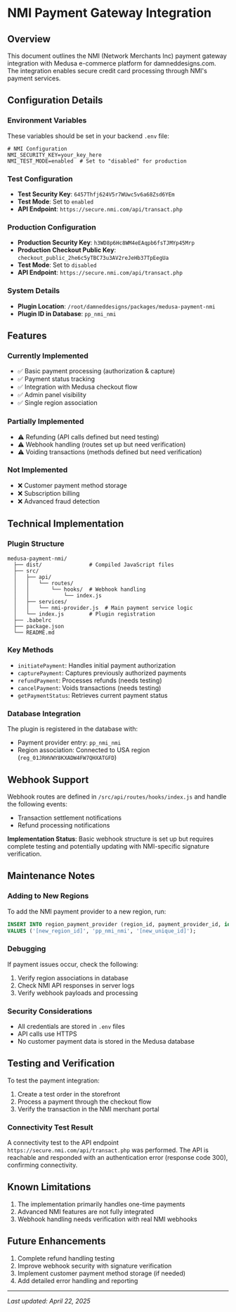 # NMI Payment Gateway Integration

## Overview
This document outlines the NMI (Network Merchants Inc) payment gateway integration with Medusa e-commerce platform for damneddesigns.com. The integration enables secure credit card processing through NMI's payment services.

## Configuration Details

### Environment Variables
These variables should be set in your backend `.env` file:

```
# NMI Configuration
NMI_SECURITY_KEY=your_key_here
NMI_TEST_MODE=enabled  # Set to "disabled" for production
```

### Test Configuration
- **Test Security Key**: `6457Thfj624V5r7WUwc5v6a68Zsd6YEm`
- **Test Mode**: Set to `enabled`
- **API Endpoint**: `https://secure.nmi.com/api/transact.php`

### Production Configuration
- **Production Security Key**: `h3WD8p6Hc8WM4eEAqpb6fsTJMYp45Mrp`
- **Production Checkout Public Key**: `checkout_public_2he6c5yTBC73u3AV2reJeHb37TpEegUa`
- **Test Mode**: Set to `disabled`
- **API Endpoint**: `https://secure.nmi.com/api/transact.php`

### System Details
- **Plugin Location**: `/root/damneddesigns/packages/medusa-payment-nmi`
- **Plugin ID in Database**: `pp_nmi_nmi`

## Features

### Currently Implemented
- ✅ Basic payment processing (authorization & capture)
- ✅ Payment status tracking
- ✅ Integration with Medusa checkout flow
- ✅ Admin panel visibility
- ✅ Single region association

### Partially Implemented
- ⚠️ Refunding (API calls defined but need testing)
- ⚠️ Webhook handling (routes set up but need verification)
- ⚠️ Voiding transactions (methods defined but need verification)

### Not Implemented
- ❌ Customer payment method storage
- ❌ Subscription billing
- ❌ Advanced fraud detection

## Technical Implementation

### Plugin Structure
```
medusa-payment-nmi/
  ├── dist/               # Compiled JavaScript files
  ├── src/
  │   ├── api/
  │   │   └── routes/
  │   │       └── hooks/  # Webhook handling
  │   │           └── index.js
  │   ├── services/
  │   │   └── nmi-provider.js  # Main payment service logic
  │   └── index.js        # Plugin registration
  ├── .babelrc
  ├── package.json
  └── README.md
```

### Key Methods
- `initiatePayment`: Handles initial payment authorization
- `capturePayment`: Captures previously authorized payments
- `refundPayment`: Processes refunds (needs testing)
- `cancelPayment`: Voids transactions (needs testing)
- `getPaymentStatus`: Retrieves current payment status

### Database Integration
The plugin is registered in the database with:
- Payment provider entry: `pp_nmi_nmi`
- Region association: Connected to USA region (`reg_01JRHVWY8KXADW4FW7QHXATGFD`)

## Webhook Support
Webhook routes are defined in `/src/api/routes/hooks/index.js` and handle the following events:
- Transaction settlement notifications
- Refund processing notifications

**Implementation Status**: Basic webhook structure is set up but requires complete testing and potentially updating with NMI-specific signature verification.

## Maintenance Notes

### Adding to New Regions
To add the NMI payment provider to a new region, run:
```sql
INSERT INTO region_payment_provider (region_id, payment_provider_id, id) 
VALUES ('[new_region_id]', 'pp_nmi_nmi', '[new_unique_id]');
```

### Debugging
If payment issues occur, check the following:
1. Verify region associations in database
2. Check NMI API responses in server logs
3. Verify webhook payloads and processing

### Security Considerations
- All credentials are stored in `.env` files
- API calls use HTTPS
- No customer payment data is stored in the Medusa database

## Testing and Verification
To test the payment integration:
1. Create a test order in the storefront
2. Process a payment through the checkout flow
3. Verify the transaction in the NMI merchant portal

### Connectivity Test Result
A connectivity test to the API endpoint `https://secure.nmi.com/api/transact.php` was performed. The API is reachable and responded with an authentication error (response code 300), confirming connectivity.

## Known Limitations
1. The implementation primarily handles one-time payments
2. Advanced NMI features are not fully integrated
3. Webhook handling needs verification with real NMI webhooks

## Future Enhancements
1. Complete refund handling testing
2. Improve webhook security with signature verification
3. Implement customer payment method storage (if needed)
4. Add detailed error handling and reporting

---

*Last updated: April 22, 2025*